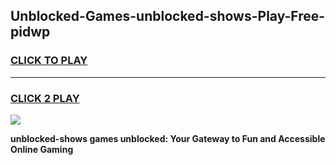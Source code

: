 
## Unblocked-Games-unblocked-shows-Play-Free-pidwp
<h3>
<a href="https://premium76.site?title=unblocked-shows&ref=21A">CLICK TO PLAY</a></h3>
<hr>

<h3>
<a href="https://premium76.site?title=unblocked-shows&ref=21A">CLICK 2 PLAY</a>
  
</h3>

<a href="https://premium76.site?title=unblocked-shows&ref=21A"><img src="https://clearcache.store/games.png"></a>


**unblocked-shows games unblocked: Your Gateway to Fun and Accessible Online Gaming**
